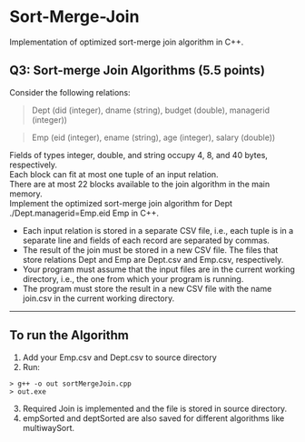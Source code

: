 # Sort-Merge-Join
Implementation of optimized sort-merge join algorithm in C++.

## Q3: Sort-merge Join Algorithms (5.5 points)
Consider the following relations:
> Dept (did (integer), dname (string), budget (double), managerid (integer))

> Emp (eid (integer), ename (string), age (integer), salary (double))

Fields of types integer, double, and string occupy 4, 8, and 40 bytes, respectively. <br>
Each block can fit at most one tuple of an input relation. <br>
There are at most 22 blocks available to the join algorithm in the main memory. <br>
Implement the optimized sort-merge join algorithm for Dept ./Dept.managerid=Emp.eid Emp in C++.
+ Each input relation is stored in a separate CSV file, i.e., each tuple is in a separate line and fields of each record are separated by commas.
+ The result of the join must be stored in a new CSV file. The files that store relations Dept and Emp are Dept.csv and Emp.csv, respectively.
+ Your program must assume that the input files are in the current working directory, i.e., the one from which your program is running.
+ The program must store the result in a new CSV file with the name join.csv in the current
working directory.
__________________________________________________________________________________________________________________________________________________

## To run the Algorithm
1. Add your Emp.csv and Dept.csv to source directory
2. Run:
```
> g++ -o out sortMergeJoin.cpp
> out.exe
```
3. Required Join is implemented and the file is stored in source directory.
4. empSorted and deptSorted are also saved for different algorithms like multiwaySort.
